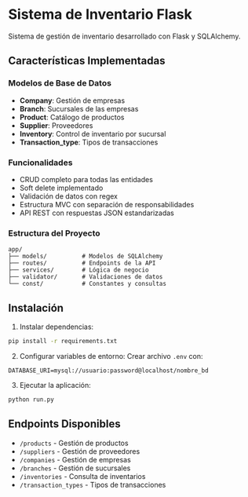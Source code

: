 ﻿# Sistema de Inventario Flask

Sistema de gestión de inventario desarrollado con Flask y SQLAlchemy.

## Características Implementadas

### Modelos de Base de Datos
- **Company**: Gestión de empresas
- **Branch**: Sucursales de las empresas
- **Product**: Catálogo de productos
- **Supplier**: Proveedores
- **Inventory**: Control de inventario por sucursal
- **Transaction_type**: Tipos de transacciones

### Funcionalidades
- CRUD completo para todas las entidades
- Soft delete implementado
- Validación de datos con regex
- Estructura MVC con separación de responsabilidades
- API REST con respuestas JSON estandarizadas

### Estructura del Proyecto
```
app/
├── models/          # Modelos de SQLAlchemy
├── routes/          # Endpoints de la API
├── services/        # Lógica de negocio
├── validator/       # Validaciones de datos
└── const/           # Constantes y consultas
```

## Instalación

1. Instalar dependencias:
```bash
pip install -r requirements.txt
```

2. Configurar variables de entorno:
Crear archivo `.env` con:
```
DATABASE_URI=mysql://usuario:password@localhost/nombre_bd
```

3. Ejecutar la aplicación:
```bash
python run.py
```

## Endpoints Disponibles

- `/products` - Gestión de productos
- `/suppliers` - Gestión de proveedores
- `/companies` - Gestión de empresas
- `/branches` - Gestión de sucursales
- `/inventories` - Consulta de inventarios
- `/transaction_types` - Tipos de transacciones

